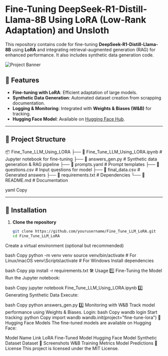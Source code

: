 # Fine-Tuning DeepSeek-R1-Distill-Llama-8B Using LoRA (Low-Rank Adaptation) and Unsloth

This repository contains code for fine-tuning **DeepSeek-R1-Distill-Llama-8B** using **LoRA** and integrating retrieval-augmented generation (RAG) for enhanced performance. It also includes synthetic data generation code.

![Project Banner](wandb_screenshot.png) <!-- Replace with actual image link -->

## 🚀 Features

- **Fine-tuning with LoRA**: Efficient adaptation of large models.
- **Synthetic Data Generation**: Automated dataset creation from scrapping documentation.
- **Logging & Monitoring**: Integrated with **Weights & Biases (W&B)** for tracking.
- **Hugging Face Model**: Available on [Hugging Face Hub](#hugging-face-models).

---

## 📂 Project Structure

📦 Fine_Tune_LLM_Using_LORA ├── 📜 Fine_Tune_LLM_Using_LORA.ipynb # Jupyter notebook for fine-tuning ├── 📜 answers_gen.py # Synthetic data generation & RAG pipeline ├── 📜 prompts.yaml # Prompt templates ├── 📜 questions.csv # Input questions for model ├── 📜 final_data.csv # Generated answers ├── 📜 requirements.txt # Dependencies └── 📜 README.md # Documentation

yaml
Copy

---

## 📌 Installation

1. **Clone the repository**  
   ```bash
   git clone https://github.com/yourusername/Fine_Tune_LLM_LoRA.git
   cd Fine_Tune_LLM_LoRA
Create a virtual environment (optional but recommended)

bash
Copy
python -m venv venv
source venv/bin/activate  # For Linux/macOS
venv\Scripts\activate     # For Windows
Install dependencies

bash
Copy
pip install -r requirements.txt
🛠️ Usage
1️⃣ Fine-Tuning the Model
Run the Jupyter notebook:

bash
Copy
jupyter notebook Fine_Tune_LLM_Using_LORA.ipynb
2️⃣ Generating Synthetic Data
Execute:

bash
Copy
python answers_gen.py
3️⃣ Monitoring with W&B
Track model performance using Weights & Biases.
Login:
bash
Copy
wandb login
Start tracking:
python
Copy
import wandb
wandb.init(project="fine-tune-lora")
🤖 Hugging Face Models
The fine-tuned models are available on Hugging Face:

Model Name	Link
LoRA Fine-Tuned Model	Hugging Face Model
Synthetic Dataset	Dataset
📸 Screenshots
W&B Training Metrics	Model Predictions
📜 License
This project is licensed under the MIT License.

